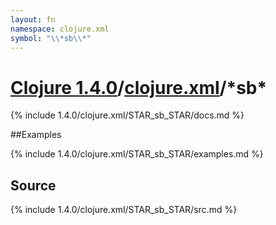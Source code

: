 ```yaml
---
layout: fn
namespace: clojure.xml
symbol: "\\*sb\\*"
---
```


# [Clojure 1.4.0](../../)/[clojure.xml](../)/\*sb\*

{% include 1.4.0/clojure.xml/STAR_sb_STAR/docs.md %}

##Examples

{% include 1.4.0/clojure.xml/STAR_sb_STAR/examples.md %}
## Source
{% include 1.4.0/clojure.xml/STAR_sb_STAR/src.md %}

